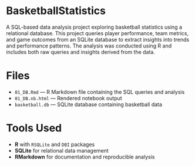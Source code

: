 # BasketballStatistics
A SQL-based data analysis project exploring basketball statistics using a relational database. This project queries player performance, team metrics, and game outcomes from an SQLite database to extract insights into trends and performance patterns. The analysis was conducted using R and includes both raw queries and insights derived from the data.

# Files

- `01_DB.Rmd` — R Markdown file containing the SQL queries and analysis
- `01_DB.nb.html` — Rendered notebook output
- `basketball.db` — SQLite database containing basketball data

# Tools Used

- **R** with `RSQLite` and `DBI` packages
- **SQLite** for relational data management
- **RMarkdown** for documentation and reproducible analysis
